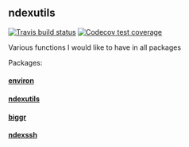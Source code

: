 ## ndexutils

 <!-- badges: start -->
  [![Travis build status](https://travis-ci.com/fdrennan/ndexutils.svg?branch=master)](https://travis-ci.com/fdrennan/ndexutils)
  [![Codecov test coverage](https://codecov.io/gh/fdrennan/ndexutils/branch/master/graph/badge.svg)](https://codecov.io/gh/fdrennan/ndexutils?branch=master)
  <!-- badges: end -->
  
Various functions I would like to have in all packages

Packages:
#### [environ](https://github.com/fdrennan/environ)
#### [ndexutils](https://github.com/fdrennan/ndexutils)
#### [biggr](https://github.com/fdrennan/biggr)
#### [ndexssh](https://github.com/fdrennan/ndexssh)
